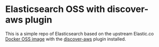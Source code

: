 # Elasticsearch OSS with discover-aws plugin

This is a simple repo of Elasticsearch based on the upstream Elastic.co [Docker OSS image](docker.elastic.co) with the [discover-aws](https://www.elastic.co/guide/en/elasticsearch/plugins/6.6/discovery-ec2.html) plugin installed.
